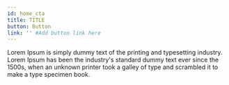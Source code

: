 ```yaml
---
id: home_cta
title: TITLE
button: Button
link: '' #Add button link here
---
```


Lorem Ipsum is simply dummy text of the printing and typesetting industry. Lorem Ipsum has been the industry's standard dummy text ever since the 1500s, when an unknown printer took a galley of type and scrambled it to make a type specimen book.